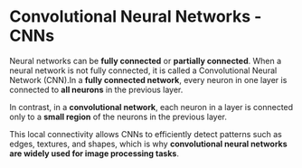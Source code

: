 # Convolutional Neural Networks - CNNs
Neural networks can be **fully connected** or **partially connected**. When a neural network is not fully connected, it is called a Convolutional Neural Network (CNN).In a **fully connected network**, every neuron in one layer is connected to **all neurons** in the previous layer.

In contrast, in a **convolutional network**, each neuron in a layer is connected only to a **small region** of the neurons in the previous layer.

This local connectivity allows CNNs to efficiently detect patterns such as edges, textures, and shapes, which is why **convolutional neural networks are widely used for image processing tasks**.
